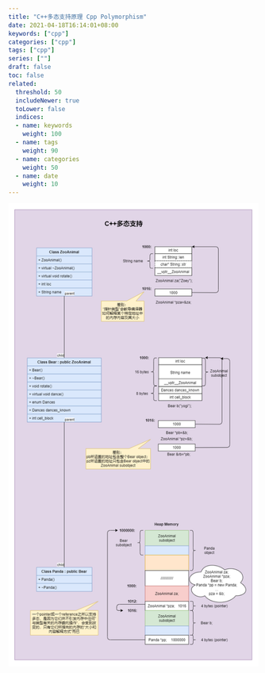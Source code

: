 ```yaml
---
title: "C++多态支持原理 Cpp Polymorphism"
date: 2021-04-18T16:14:01+08:00
keywords: ["cpp"]
categories: ["cpp"]
tags: ["cpp"]
series: [""]
draft: false
toc: false
related:
  threshold: 50
  includeNewer: true
  toLower: false
  indices:
  - name: keywords
    weight: 100
  - name: tags
    weight: 90
  - name: categories
    weight: 50
  - name: date
    weight: 10
---
```


![c++多态](/image/cpp-polymorphism.png)